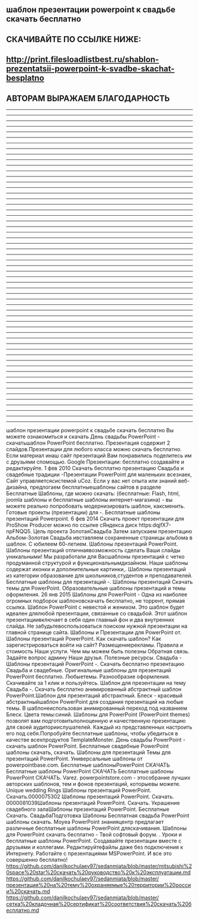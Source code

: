 шаблон презентации powerpoint к свадьбе скачать бесплатно
--------------------------------------------------
СКАЧИВАЙТЕ ПО ССЫЛКЕ НИЖЕ:
--------------------------------------------------
http://print.filesloadlistbest.ru/shablon-prezentatsii-powerpoint-k-svadbe-skachat-besplatno
--------------------------------------------------
АВТОРАМ ВЫРАЖАЕМ БЛАГОДАРНОСТЬ
--------------------------------------------------
--------------------------------------------------
--------------------------------------------------
--------------------------------------------------
--------------------------------------------------
--------------------------------------------------
--------------------------------------------------
--------------------------------------------------
--------------------------------------------------
--------------------------------------------------
--------------------------------------------------
--------------------------------------------------
--------------------------------------------------
--------------------------------------------------
--------------------------------------------------
--------------------------------------------------
--------------------------------------------------
--------------------------------------------------
--------------------------------------------------
--------------------------------------------------
--------------------------------------------------
--------------------------------------------------
--------------------------------------------------
--------------------------------------------------
--------------------------------------------------
--------------------------------------------------
--------------------------------------------------
--------------------------------------------------
--------------------------------------------------
--------------------------------------------------
--------------------------------------------------
--------------------------------------------------
--------------------------------------------------
--------------------------------------------------
--------------------------------------------------
--------------------------------------------------
--------------------------------------------------
--------------------------------------------------
--------------------------------------------------
--------------------------------------------------
--------------------------------------------------
--------------------------------------------------
--------------------------------------------------
--------------------------------------------------
--------------------------------------------------
--------------------------------------------------
--------------------------------------------------
--------------------------------------------------
--------------------------------------------------
--------------------------------------------------
--------------------------------------------------
--------------------------------------------------
--------------------------------------------------
--------------------------------------------------
--------------------------------------------------
--------------------------------------------------
--------------------------------------------------
--------------------------------------------------
шаблон презентации powerpoint к свадьбе скачать бесплатно Вы можете ознакомиться и скачать День свадьбы PowerPoint - скачатьшаблон PowerPoint бесплатно. Презентация содержит 2 слайдов.Презентации для любого класса можно скачать бесплатно. Если материал инаш сайт презентаций Вам понравились  поделитесь им с друзьями спомощью. Google Презентации: бесплатно создавайте и редактируйте. 1 фев 2010  Скачать бесплатно презентацию Свадьба и свадебные традиции -Презентации PowerPoint для маленьких всезнаек, Сайт управляетсясистемой uCoz. Если у вас нет опыта или знаний веб-дизайна, предлогаем бесплатныешаблоны сайтов в разделе Бесплатные Шаблоны, где можно скачать: (бесплатные: Flash, html, joomla шаблоны и бесплатные шаблоны интернет-магазина) - вы можете реально попробовать модернизировать шаблон, каксменить. Готовые проекты (презентации) для  -. Бесплатные шаблоны презентаций Powerpoint. 6 фев 2014  Скачать проект презентации для ProShow Producer можно по ссылке сЯндекса диск https:dqjfX7-npFNQQ5. Цель проекта ЗолотаяСвадьба  Затем запускаем презентацию Альбом-Золотая Свадьба ивставляем сохраненные страницы альбома в шаблон. C юбилеем 60-летием. Шаблоны презентаций PowerPoint.  Шаблоны презентаций  отличнаявозможность сделать Ваши слайды уникальными! Мы разработали для Васшаблоны презентаций с четко продуманной структурой и функциональнымдизайном. Наши шаблоны содержат иконки и дополнительные картинки,. Шаблоны презентаций из категории образование для школьников,студентов и преподавателей. Бесплатные шаблоны для презентаций -. Шаблоны презентаций  Скачать темы для PowerPoint. Образовательные шаблоны презентаций и темы оформления. 26 янв 2015  Шаблоны для PowerPoint - Одна из наиболее огромных подборок шаблоновскачать бесплатно, не торрент, прямая ссылка. Шаблон PowerPoint с невестой и женихом. Это шаблон будет идеален длялюбой презентации, связанные со свадьбой. Этот шаблон презентациивключает в себя один главный фон и два внутренних слайда. Не забудьтевоспользоваться поиском нужной презентации на главной странице сайта.
Шаблоны и Презентации для PowerPoint от. Шаблоны презентаций PowerPoint. Как скачать шаблон? Как зарегистрироваться  войти на сайт? Размещениерекламы. Правила и стоимость  Наши услуги. Чем мы можем быть полезны Обратная связь. Задайте вопрос админу  Наши друзья. Полезные ресурсы. Свадьба - Шаблоны презентаций PowerPoint -. Скачать бесплатно презентацию Свадьба и свадебные. Оригинальные шаблоны для презентаций PowerPoint бесплатно. Любыетемы. Разнообразие оформления. Скачивайте за 1 клик и пользуйтесь. Шаблон для презентации на тему Свадьба -. Скачать бесплатно анимированный абстрактный шаблон PowerPoint.Шаблон для презентаций абстрактный. Блеск - красивый абстрактныйшаблон PowerPoint для создания презентаций на любые темы. В шаблонеиспользован анимированный переход под названием Блеск. Цвета темы:синий. Шаблоны для PowerPoint (PowerPoint themes) позволят вам подготовитьполноценную и качественную презентацию для своей аудиториислушателей. Каждый из представленных  настроить его под себя.Попробуйте бесплатные шаблоны, чтобы убедиться в качестве всехпродуктов TemplateMonster. День свадьбы PowerPoint - скачать шаблон PowerPoint. Бесплатные свадебные PowerPoint шаблоны скачать, скачать. Шаблоны для презентаций  Темы для презентаций PowerPoint. Универсальные шаблоны от powerpointbase.com. Бесплатные шаблоныPowerPoint СКАЧАТЬ  Бесплатные шаблоны PowerPoint СКАЧАТЬ Бесплатные шаблоны PowerPoint СКАЧАТЬ. Varez. powerpointstore.com - этособрание лучших авторских шаблонов, тем и фонов презентаций, которыевы можете. Unique wedding Rings Шаблоны презентаций PowerPoint. Скачать.0000075302 Шаблоны презентаций PowerPoint. Скачать. 0000081039Шаблоны презентаций PowerPoint. Скачать. Украшение свадебного залаШаблоны презентаций PowerPoint. Бесплатные Скачать. СвадьбаПодготовка Шаблоны
Бесплатная свадьба PowerPoint шаблоны скачать. Moyea PowerPoint знанияцентр предлагает различные бесплатные шаблоны PowerPoint дляскачивания. Шаблоны для PowerPoint скачать бесплатно - Твой софтовый форум. . Уроки и бесплатные шаблоны PowerPoint. Создавайте презентации вместе с друзьями и коллегами. Редактируйтефайлы даже без подключения к Интернету. Работайте с презентациями MSPowerPoint. И все это совершенно бесплатно!
https://github.com/danilkochulaev97/sedanmiata/blob/master/mitsubishi%20space%20star%20скачать%20руководство%20к%20эксплуатации.md
https://github.com/danilkochulaev97/sedanmiata/blob/master/презентация%20на%20тему%20охраняемые%20территории%20россии%20скачать.md
https://github.com/danilkochulaev97/sedanmiata/blob/master/сетка%20кладочная%20сертификат%20соответствия%20скачать%20бесплатно.md